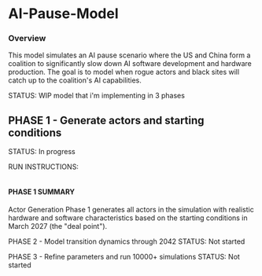 # AI-Pause-Model

### Overview
This model simulates an AI pause scenario where the US and China form a coalition to significantly slow down AI software development and hardware production. The goal is to model when rogue actors and black sites will catch up to the coalition's AI capabilities.

STATUS: WIP model that i'm implementing in 3 phases

## PHASE 1 - Generate actors and starting conditions
STATUS: In progress

RUN INSTRUCTIONS: 
``` python run_phase1.py
```
#### PHASE 1 SUMMARY

Actor Generation
Phase 1 generates all actors in the simulation with realistic hardware and software characteristics based on the starting conditions in March 2027 (the "deal point").


PHASE 2 - Model transition dynamics through 2042
STATUS: Not started

PHASE 3 - Refine parameters and run 10000+ simulations
STATUS: Not started

